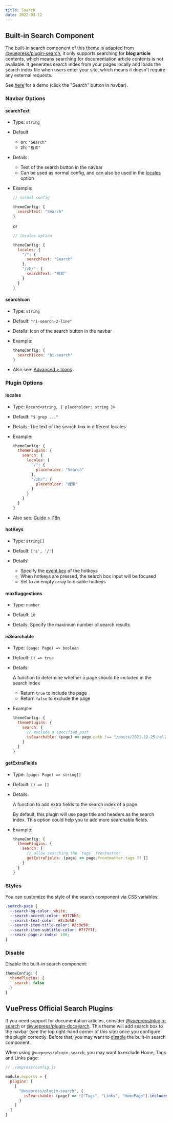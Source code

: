 ```yaml
---
title: Search
date: 2022-03-12
---
```


## Built-in Search Component

The built-in search component of this theme is adapted from [@vuepress/plugin-search](https://v2.vuepress.vuejs.org/reference/plugin/search.html), it only supports searching for **blog article** contents, which means searching for documentation article contents is not avaliable. It generates search index from your pages locally and loads the search index file when users enter your site, which means it doesn't require any external requests.

See [here](https://zxh.io) for a demo (click the "Search" button in navbar).


### Navbar Options

#### searchText

- Type: `string`

- Default
  
  - en: `"Search"`
  - zh: `"搜索"`

- Details
  
  - Text of the search button in the navbar
  - Can be used as normal config, and can also be used in the [locales](https://v2.vuepress.vuejs.org/reference/default-theme/config.html#locales) option

- Example:

  ```js
  // normal config

  themeConfig: {
    searchText: "Search"
  }
  ```

  or

  ```js
  // locales option

  themeConfig: {
    locales: {
      "/": {
        searchText: "Search"
      },
      "/zh/": {
        searchText: "搜索"
      }
    }
  }
  ```


#### searchIcon

- Type: `string`

- Default: `"ri-search-2-line"`

- Details: Icon of the search button in the navbar

- Example:

  ```js
  themeConfig: {
    searchIicon: "bi-search"
  }
  ```

- Also see: [Advanced > Icons](/docs/advanced/icons.md)


### Plugin Options

#### locales

- Type: `Record<string, { placeholder: string }>`

- Default: `"$ grep ..."`

- Details: The text of the search box in different locales

- Example:

  ```js
  themeConfig: {
    themePlugins: {
      search: {
        locales: {
          "/": {
            placeholder: "Search"
          },
          "/zh/": {
            placeholder: "搜索"
          }
        }
      }
    }
  }
  ```

- Also see: [Guide > I18n](https://v2.vuepress.vuejs.org/guide/i18n.html)


#### hotKeys

- Type: `string[]`

- Default: `['s', '/']`

- Details:
  
  - Specify the [event.key](http://keycode.info/) of the hotkeys
  - When hotkeys are pressed, the search box input will be focused
  - Set to an empty array to disable hotkeys


#### maxSuggestions

- Type: `number`

- Default: `10`

- Details: Specify the maximum number of search results


#### isSearchable

- Type: `(page: Page) => boolean`

- Default: `() => true`

- Details:

  A function to determine whether a page should be included in the search index

  - Return `true` to include the page
  - Return `false` to exclude the page

- Example:

  ```js
  themeConfig: {
    themePlugins: {
      search: {
        // exclude a specified post
        isSearchable: (page) => page.path !== "/posts/2021-12-25-hello.html"
      }
    }
  }
  ```

#### getExtraFields

- Type: `(page: Page) => string[]`

- Default: `() => []`

- Details:

  A function to add extra fields to the search index of a page.

  By default, this plugin will use page title and headers as the search index. This option could help you to add more searchable fields.

- Example:

  ```js
  themeConfig: {
    themePlugins: {
      search: {
        // allow searching the `tags` frontmatter
        getExtraFields: (page) => page.frontmatter.tags ?? []
      }
    }
  }
  ```


### Styles

You can customize the style of the search component via CSS variables:

```css
.search-page {
  --search-bg-color: white;
  --search-accent-color: #377bb5;
  --search-text-color: #2c3e50;
  --search-item-title-color: #2c3e50;
  --search-item-subtitle-color: #7f7f7f;
  --searc-page-z-index: 100;
}
```


### Disable

Disable the built-in search component:

```js
themeConfig: {
  themePlugins: {
    search: false
  }
}
```


## VuePress Official Search Plugins

If you need support for documentation articles, consider [@vuepress/plugin-search](https://v2.vuepress.vuejs.org/reference/plugin/search.html) or [@vuepress/plugin-docsearch](https://v2.vuepress.vuejs.org/reference/plugin/docsearch.html). This theme will add search box to the navbar (see the top right-hand corner of this site) once you configure the plugin correctly. Before that, you may want to [disable](#disable) the built-in search component.

When using `@vuepress/plugin-search`, you may want to exclude Home, Tags and Links page:

```js
// .vuepress/config.js

module.exports = {
  plugins: [
    [
      "@vuepress/plugin-search", {
        isSearchable: (page) => !["Tags", "Links", "HomePage"].includes(page.frontmatter.layout)
      }
    ]
  ]
}
```
